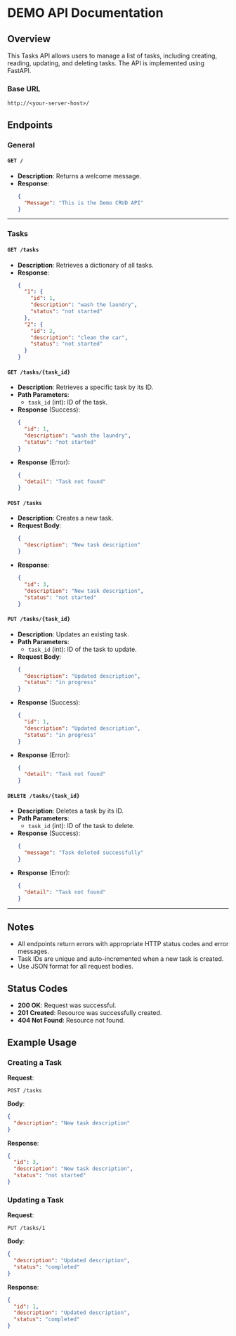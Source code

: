 # DEMO API Documentation

## Overview
This Tasks API allows users to manage a list of tasks, including creating, reading, updating, and deleting tasks. The API is implemented using FastAPI.

### Base URL
```
http://<your-server-host>/
```

## Endpoints

### General
#### `GET /`
- **Description**: Returns a welcome message.
- **Response**:
  ```json
  {
    "Message": "This is the Demo CRUD API"
  }
  ```

---

### Tasks

#### `GET /tasks`
- **Description**: Retrieves a dictionary of all tasks.
- **Response**:
  ```json
  {
    "1": {
      "id": 1,
      "description": "wash the laundry",
      "status": "not started"
    },
    "2": {
      "id": 2,
      "description": "clean the car",
      "status": "not started"
    }
  }
  ```

#### `GET /tasks/{task_id}`
- **Description**: Retrieves a specific task by its ID.
- **Path Parameters**:
  - `task_id` (int): ID of the task.
- **Response** (Success):
  ```json
  {
    "id": 1,
    "description": "wash the laundry",
    "status": "not started"
  }
  ```
- **Response** (Error):
  ```json
  {
    "detail": "Task not found"
  }
  ```

#### `POST /tasks`
- **Description**: Creates a new task.
- **Request Body**:
  ```json
  {
    "description": "New task description"
  }
  ```
- **Response**:
  ```json
  {
    "id": 3,
    "description": "New task description",
    "status": "not started"
  }
  ```

#### `PUT /tasks/{task_id}`
- **Description**: Updates an existing task.
- **Path Parameters**:
  - `task_id` (int): ID of the task to update.
- **Request Body**:
  ```json
  {
    "description": "Updated description",
    "status": "in progress"
  }
  ```
- **Response** (Success):
  ```json
  {
    "id": 1,
    "description": "Updated description",
    "status": "in progress"
  }
  ```
- **Response** (Error):
  ```json
  {
    "detail": "Task not found"
  }
  ```

#### `DELETE /tasks/{task_id}`
- **Description**: Deletes a task by its ID.
- **Path Parameters**:
  - `task_id` (int): ID of the task to delete.
- **Response** (Success):
  ```json
  {
    "message": "Task deleted successfully"
  }
  ```
- **Response** (Error):
  ```json
  {
    "detail": "Task not found"
  }
  ```

---

## Notes
- All endpoints return errors with appropriate HTTP status codes and error messages.
- Task IDs are unique and auto-incremented when a new task is created.
- Use JSON format for all request bodies.

## Status Codes
- **200 OK**: Request was successful.
- **201 Created**: Resource was successfully created.
- **404 Not Found**: Resource not found.

## Example Usage
### Creating a Task
**Request**:
```
POST /tasks
```
**Body**:
```json
{
  "description": "New task description"
}
```
**Response**:
```json
{
  "id": 3,
  "description": "New task description",
  "status": "not started"
}
```

### Updating a Task
**Request**:
```
PUT /tasks/1
```
**Body**:
```json
{
  "description": "Updated description",
  "status": "completed"
}
```
**Response**:
```json
{
  "id": 1,
  "description": "Updated description",
  "status": "completed"
}
```

